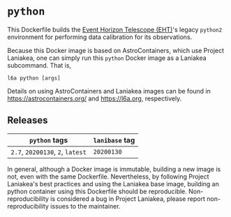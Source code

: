 # `python`

This Dockerfile builds the [Event Horizon Telescope
(EHT)](https://eventhorizontelescope.org/)'s legacy `python2`
environment for performing data calibration for its observations.

Because this Docker image is based on AstroContainers, which use
Project Laniakea, one can simply run this `python` Docker image as a
Laniakea subcommand.
That is,

    l6a python [args]

Details on using AstroContainers and Laniakea images can be found in
https://astrocontainers.org/ and https://l6a.org, respectively.

## Releases

`python` tags | `lanibase` tag
--- | ---
`2.7`, `20200130`, `2`, `latest` | `20200130`

In general, although a Docker image is immutable, building a new image
is not, even with the same Dockerfile.
Nevertheless, by following Project Laniakea's best practices and using
the Laniakea base image, building an python container using this
Dockerfile should be reproducible.
Non-reproducibility is considered a bug in Project Laniakea, please
report non-reproducibility issues to the maintainer.
